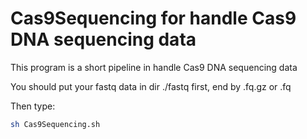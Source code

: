 # Cas9Sequencing for handle Cas9 DNA sequencing data

This program is a short pipeline in handle Cas9 DNA sequencing data

You should put your fastq data in dir ./fastq first, end by .fq.gz or .fq

Then type:
```sh
sh Cas9Sequencing.sh
```
